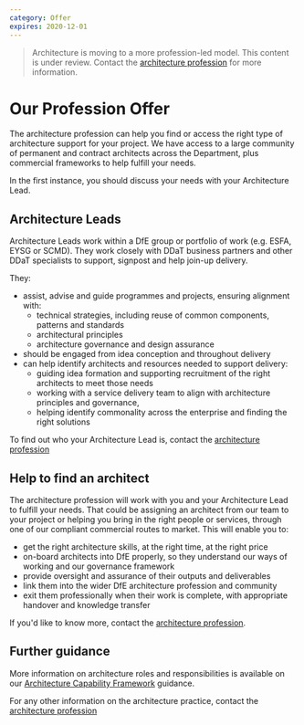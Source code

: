 ```yaml
---
category: Offer
expires: 2020-12-01
---
```


> Architecture is moving to a more profession-led model. This content is under review. Contact the [architecture profession](mailto:architecture.profession@education.gov.uk) for more information.

# Our Profession Offer

The architecture profession can help you find or access the right type of architecture support for your project.
We have access to a large community of permanent and contract architects across the Department, plus commercial frameworks to help fulfill your needs.

In the first instance, you should discuss your needs with your Architecture Lead.

## Architecture Leads

Architecture Leads work within a DfE group or portfolio of work (e.g. ESFA, EYSG or SCMD). They work closely with DDaT business partners and other DDaT specialists to support, signpost and help join-up delivery.

They:

- assist, advise and guide programmes and projects, ensuring alignment with:
  - technical strategies, including reuse of common components, patterns and standards
  - architectural principles
  - architecture governance and design assurance
- should be engaged from idea conception and throughout delivery
- can help identify architects and resources needed to support delivery:
  - guiding idea formation and supporting recruitment of the right architects to meet those needs  
  - working with a service delivery team to align with architecture principles and governance,
  - helping identify commonality across the enterprise and finding the right solutions

To find out who your Architecture Lead is, contact the [architecture profession](mailto:architecture.profession@education.gov.uk)

## Help to find an architect

The architecture profession will work with you and your Architecture Lead to fulfill your needs. That could be assigning an architect from our team to your project or helping you bring in the right people or services, through one of our compliant commercial routes to market. This will enable you to:
- get the right architecture skills, at the right time, at the right price
- on-board architects into DfE properly, so they understand our ways of working and our governance framework
- provide oversight and assurance of their outputs and deliverables
- link them into the wider DfE architecture profession and community
- exit them professionally when their work is complete, with appropriate handover and knowledge transfer

If you'd like to know more, contact the [architecture profession](mailto:architecture.profession@education.gov.uk).

## Further guidance

More information on architecture roles and responsibilities is available on our [Architecture Capability Framework](../../capability/architecture-capability-framework/) guidance.

For any other information on the architecture practice, contact the [architecture profession](mailto:architecture.profession@education.gov.uk)
